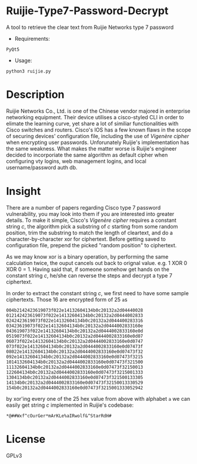 # Ruijie-Type7-Password-Decrypt
A tool to retrieve the clear text from Ruijie Networks type 7 password
* Requirements:
```
PyQt5
```
* Usage:
```
python3 ruijie.py
```

# Description
Ruijie Networks Co., Ltd. is one of the Chinese vendor majored in enterprise networking equipment. Their device utilises a cisco-styled CLI in order to elimate the learning curve, yet share a lot of similiar functionalities with Cisco switches and routers. Cisco's IOS has a few known flaws in the scope of securing devices' configuration file, including the use of *Vigenère cipher* when encrypting user passwords. Unforunately Ruijie's implementation has the same weakness. What makes the matter worse is Ruijie's engineer decided to incorporiate the same algorithm as default cipher when configuring vty logins, web management logins, and local username/password auth db.

# Insight
There are a number of papers regarding Cisco type 7 password vulnerability, you may look into them if you are interested into greater details. To make it simple, Cisco's *Vigenère cipher* requires a constant string *c*, the algorithm pick a substring of *c* starting from some random position, trim the substring to match the length of cleartext, and do a character-by-character xor for ciphertext. Before getting saved to configuration file, prepend the picked "random position" to ciphertext.

As we may know xor is a binary operation, by performing the same calculation twice, the ouput cancels out back to orignal value. e.g. 1 XOR 0 XOR 0 = 1. Having said that, if someone somehow get hands on the constant string *c*, he/she can reverse the steps and decrypt a type 7 ciphertext.

In order to extract the constant string *c*, we first need to have some sample ciphertexts. Those 16 are encrypted form of 25 `a`s
```
004b2142423619073f022e14132604134b0c20132a2d04440028
012142423619073f022e14132604134b0c20132a2d0444002833
0242423619073f022e14132604134b0c20132a2d044400283316
03423619073f022e14132604134b0c20132a2d0444002833160e
043619073f022e14132604134b0c20132a2d0444002833160e0d
0519073f022e14132604134b0c20132a2d0444002833160e0d07
06073f022e14132604134b0c20132a2d0444002833160e0d0747
073f022e14132604134b0c20132a2d0444002833160e0d07473f
08022e14132604134b0c20132a2d0444002833160e0d07473f32
092e14132604134b0c20132a2d0444002833160e0d07473f3215
1014132604134b0c20132a2d0444002833160e0d07473f321500
11132604134b0c20132a2d0444002833160e0d07473f32150013
122604134b0c20132a2d0444002833160e0d07473f3215001333
1304134b0c20132a2d0444002833160e0d07473f321500133305
14134b0c20132a2d0444002833160e0d07473f32150013330529
154b0c20132a2d0444002833160e0d07473f3215001333052942
```
by xor'ing every one of the 25 hex value from above with alphabet `a` we can easily get string *c* implemented in Ruijie's codebase:

`*@##Wxf^cOurGer*mArKLe%aIRwolf&^StarRdH#`

# License
GPLv3
